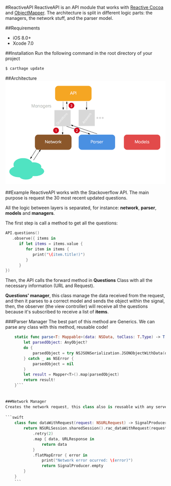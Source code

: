 #ReactiveAPI
ReactiveAPI is an API module that works with [Reactive Cocoa](https://github.com/ReactiveCocoa/ReactiveCocoa) and [ObjectMapper](https://github.com/Hearst-DD/ObjectMapper). The architecture is split in different logic parts: the managers, the network stuff, and the parser model.

##Requirements
- iOS 8.0+
- Xcode 7.0

##Installation
Run the following command in the root directory of your project

```bash
$ carthage update
``` 

##Architecture
![Architecture](https://raw.githubusercontent.com/MoralAlberto/ReactiveAPI/develop/images/architecture_reactiveAPI.png)

##Example
ReactiveAPI works with the Stackoverflow API. The main purpose is request the 30 most recent updated questions. 

All the logic between layers is separated, for instance: **network**, **parser**, **models** and **managers**.

The first step is call a method to get all the questions:

```swift
API.questions()
   .observe({ items in
      if let items = items.value {
         for item in items {
            print("\(item.title!)")
         }
      }
})
```

Then, the API calls the forward method in **Questions** Class with all the necessary information (URL and Request).

**Questions' manager**, this class manage the data received from the request, and then it parses to a correct model and sends the object within the signal, then, the observer (the view controller) will receive all the questions because it's subscribed to receive a list of **items**.  

###Parser Manager
The best part of this method are Generics. We can parse any class with this method, reusable code! 

```swift
    static func parse<T: Mappable>(data: NSData, toClass: T.Type) -> T {
        let parsedObject: AnyObject?
        do {
            parsedObject = try NSJSONSerialization.JSONObjectWithData(data, options: NSJSONReadingOptions.AllowFragments)
        } catch _ as NSError {
            parsedObject = nil
        }
        let result = Mapper<T>().map(parsedObject)
        return result!
    }```


###Network Manager
Creates the network request, this class also is reusable with any server request.

```swift
    class func dataWithRequest(request: NSURLRequest) -> SignalProducer<NSData, NSError> {
        return NSURLSession.sharedSession().rac_dataWithRequest(request)
            .retry(2)
            .map { data, URLResponse in
                return data
            }
            .flatMapError { error in
                print("Network error ocurred: \(error)")
                return SignalProducer.empty
        }
    }
    ```